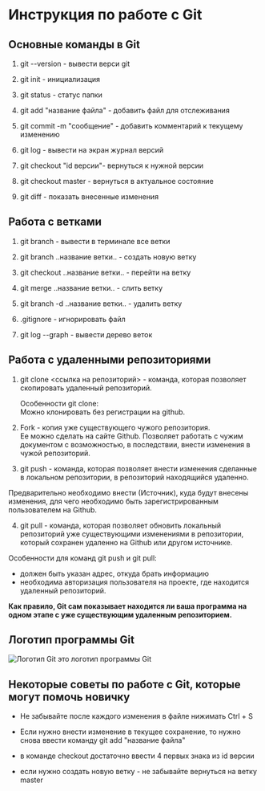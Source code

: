 # Инструкция по работе с Git #

## Основные команды в Git

1. git --version - вывести верси git 

2. git init - инициализация

3. git status - статус папки

4. git add "название файла" - добавить файл для отслеживания

5. git commit -m "сообщение" - добавить комментарий к текущему изменению

6. git log - вывести на экран журнал версий

7. git checkout "id версии"- вернуться к нужной версии

8. git checkout master - вернуться в актуальное состояние

9. git diff - показать внесенные изменения

## Работа с ветками ##

1. git branch - вывести в терминале все ветки

2. git branch ..название ветки.. - создать новую ветку

3. git checkout ..название ветки.. - перейти на ветку

4. git merge ..название ветки.. - слить ветку

5. git branch -d ..название ветки.. - удалить ветку

6. .gitignore - игнорировать файл

7. git log --graph - вывести дерево веток

## Работа с удаленными репозиториями ## 
 
1. git clone <ссылка на репозиторий> - команда, которая позволяет скопировать удаленный репозиторий.  
 
    Особенности git clone:  
    Можно клонировать без регистрации на github. 
 
2. Fork - копия уже существующего чужого репозитория.  
Ее можно сделать на сайте Github. Позволяет работать с чужим документом с возможностью, в последствии, внести изменения в чужой репозиторий.
3. git push - команда, которая позволяет внести изменения сделанные в локальном репозитории, в репозиторий находящийся удаленно. 

Предварительно необходимо внести (Источник), куда будут внесены изменения, для чего необходимо быть зарегистрированным пользователем на Github. 

4. git pull - команда, которая позволяет обновить локальный репозиторий уже существующими изменениями в репозитории, который сохранен удаленно на Github или другом источнике. 

Особенности для команд git push и git pull:
* должен быть указан адрес, откуда брать информацию
* необходима авторизация пользователя на проекте, где находится удаленный репозиторий. 

**Как правило, Git сам показывает находится ли ваша программа на одном этапе с уже существующим удаленным репозиторием.** 

## Логотип программы Git ##

![Логотип Git](Gitlogo.png)
это логотип программы Git

## Некоторые советы по работе с Git, которые могут помочь новичку ##

* Не забывайте после каждого изменения в файле нижимать Ctrl + S

* Если нужно внести изменение в текущее сохранение, то нужно снова ввести команду git add "название файла"

* в команде checkout достаточно ввести 4 первых знака из id версии

* если нужно создать новую ветку - не забывайте вернуться на ветку master